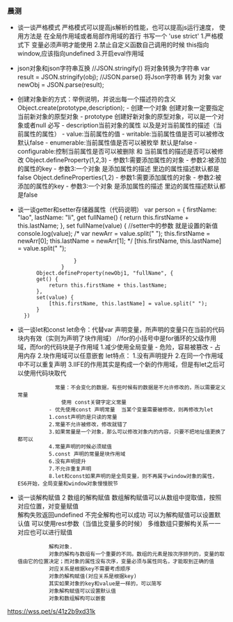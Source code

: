 ### 晨测
- 谈一谈严格模式
            严格模式可以提高js解析的性能，也可以提高js运行速度，
            使用方法是 在全局作用域或者局部作用域的首行 书写一个 'use strict'
            1.严格模式下 变量必须声明才能使用
            2.禁止自定义函数自己调用的时候 this指向window,应该指向undefined
            3.开启eval作用域
- json对象和json字符串互换
            //JSON.stringify() 将对象转换为字符串
            var result = JSON.stringify(obj);
            //JSON.parse() 将Json字符串 转为 对象
            var newObj = JSON.parse(result);
- 创建对象新的方式：举例说明，并说出每一个描述符的含义
            Object.create(prototype,description);
            - 创建一个对象
            创建对象一定要指定当前新对象的原型对象
            - prototype 创建好新对象的原型对象，可以是一个对象或者null  必写
             - description当前对象的属性 以及是对当前属性的描述（当前属性的属性）
                - value:当前属性的值
                - writable:当前属性值是否可以被修改 默认false
                - enumerable:当前属性值是否可以被枚举 默认是false
                - configurable:控制当前属性是否可以被删除 和 当前属性的描述是否可以被修改
            Object.defineProperty(1,2,3)
            - 参数1:需要添加属性的对象
            - 参数2:被添加的属性的key
            - 参数3:一个对象 是添加属性的描述 里边的属性描述默认都是false
            Object.defineProperties(1,2)
            - 参数1:需要添加属性的对象
            - 参数2:被添加的属性的key
            - 参数3:一个对象 是添加属性的描述 里边的属性描述默认都是false
- 谈一谈getter和setter存储器属性（代码说明）
            var person = {
                        firstName: "lao",
                        lastName: "li",
                        get fullName() {
                            return this.firstName + this.lastName;
                        },
                        set fullName(value) {
                            //setter中的参数 就是设置的新值
                            console.log(value);
                            /* var newArr = value.split(" ");
                            this.firstName = newArr[0];
                            this.lastName = newArr[1]; */
                            [this.firstName, this.lastName] = value.split(" ");

                        }
                    }
            Object.defineProperty(newObj1, "fullName", {
            get() {
                return this.firstName + this.lastName;
            },
            set(value) {
                [this.firstName, this.lastName] = value.split(" ");
            }
        })

- 谈一谈let和const
                let命令：代替var 声明变量，所声明的变量只在当前的代码块内有效（实则为声明了块作用域）
                  //for的小括号中是for循环的父级作用域，而for的代码块是子作用域
                1.减少使用全局变量
                - 危险，容易被篡改
                - 占用内存
                2.块作用域可以任意嵌套 
                  let特点：
                1.没有声明提升
                2.在同一个作用域中不可以重复声明
                3.IIFE的作用其实是构成一个新的作用域，但是有let之后可以使用代码块取代
                  
                  常量：不会变化的数据，有些时候有的数据是不允许修改的，所以需要定义常量
                    使用 const关键字定义常量
                - 优先使用const 声明常量  当某个变量需要被修改，则再修改为let
                1.const声明的是只读的常量
                2.常量不允许被修改，修改就错了
                3.如果常量是一个对象，那么可以修改对象内的内容，只要不把地址值更换了都可以
                4.常量声明的时候必须赋值
                5.const 声明的常量是块作用域
                6.没有声明提升
                7.不允许重复声明
                8.let和const如果声明的是全局变量，则不再属于window对象的属性，ES6开始，全局变量和window对象慢慢脱节

- 谈一谈解构赋值
                2 数组的解构赋值
                数组解构赋值可以从数组中提取值，按照对应位置，对变量赋值      
                解构失败返回undefined
                不完全解构也可以成功
                可以为解构赋值可以设置默认值
                可以使用rest参数（当值比变量多的时候）
                多维数组只要解构关系一一对应也可以进行赋值

                解构对象.
                对象的解构与数组有一个重要的不同。数组的元素是按次序排列的，变量的取值由它的位置决定；而对象的属性没有次序，变量必须与属性同名，才能取到正确的值
                对应关系是根据key不需要考虑顺序
                对象的解构赋值(对应关系是根据key)
                其实如果对象的key和value是一样的，可以简写
                对象解构赋值可以设置默认值
                对象和数组解构可以嵌套




https://wss.pet/s/41z2b9xd31k